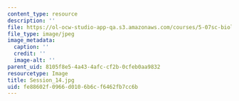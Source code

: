 ```yaml
---
content_type: resource
description: ''
file: https://ol-ocw-studio-app-qa.s3.amazonaws.com/courses/5-07sc-biological-chemistry-i-fall-2013/fe88602f0966d0106b6cf6462fb7cc6b_Session_14.jpg
file_type: image/jpeg
image_metadata:
  caption: ''
  credit: ''
  image-alt: ''
parent_uid: 8105f8e5-4a43-4afc-cf2b-0cfeb0aa9832
resourcetype: Image
title: Session_14.jpg
uid: fe88602f-0966-d010-6b6c-f6462fb7cc6b
---
```


